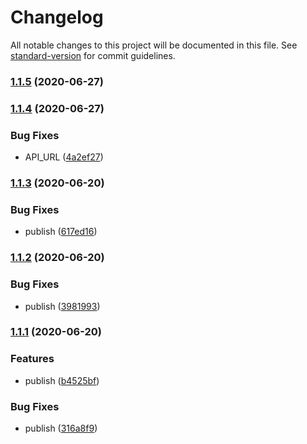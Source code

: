 # Changelog

All notable changes to this project will be documented in this file. See [standard-version](https://github.com/conventional-changelog/standard-version) for commit guidelines.

### [1.1.5](https://github.com/desolid/desolid/compare/v1.1.4...v1.1.5) (2020-06-27)

### [1.1.4](https://github.com/desolid/desolid/compare/v1.1.3...v1.1.4) (2020-06-27)


### Bug Fixes

* API_URL ([4a2ef27](https://github.com/desolid/desolid/commit/4a2ef27605f6b8a48d24b25a58654858f0dc709b))

### [1.1.3](https://github.com/desolid/desolid/compare/v1.1.2...v1.1.3) (2020-06-20)


### Bug Fixes

* publish ([617ed16](https://github.com/desolid/desolid/commit/617ed16e5242c26d24cf4e0b54a771f3aa525ca3))

### [1.1.2](https://github.com/desolid/desolid/compare/v1.1.1...v1.1.2) (2020-06-20)


### Bug Fixes

* publish ([3981993](https://github.com/desolid/desolid/commit/39819936cd12309a9c342d953a224548dd9c4bce))

### [1.1.1](https://github.com/desolid/desolid/compare/v1.1.0...v1.1.1) (2020-06-20)


### Features

* publish ([b4525bf](https://github.com/desolid/desolid/commit/b4525bf5900236f9473914d1ea1aa1060a8451b5))


### Bug Fixes

* publish ([316a8f9](https://github.com/desolid/desolid/commit/316a8f99d7c255376d1c0f0afe40b41196c6a839))
